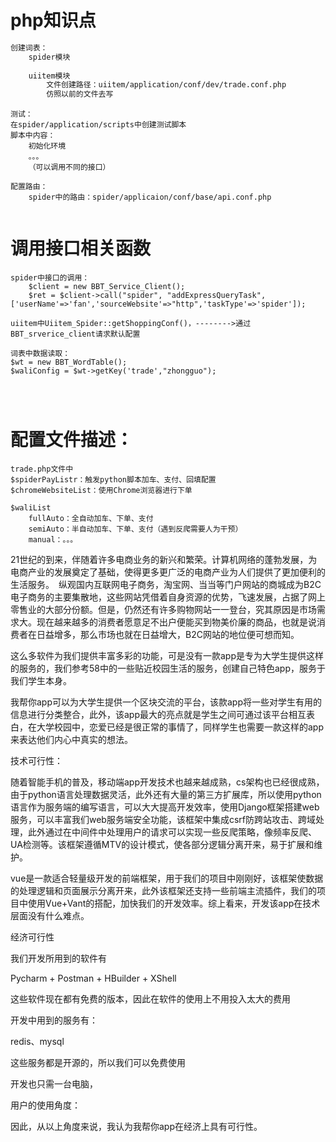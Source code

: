 # php知识点

```bash
创建词表：
	spider模块
		
	uiitem模块
		文件创建路径：uiitem/application/conf/dev/trade.conf.php
		仿照以前的文件去写
```

```
测试：
在spider/application/scripts中创建测试脚本
脚本中内容：
	初始化环境
	。。。
	（可以调用不同的接口）
```

```
配置路由：
	spider中的路由：spider/applicaion/conf/base/api.conf.php
	
```

# 调用接口相关函数

```
spider中接口的调用：
    $client = new BBT_Service_Client();
    $ret = $client->call("spider", "addExpressQueryTask",	['userName'=>'fan','sourceWebsite'=>"http",'taskType'=>'spider']);

uiitem中Uiitem_Spider::getShoppingConf()，-------->通过BBT_srverice_client请求默认配置

词表中数据读取：
$wt = new BBT_WordTable();
$waliConfig = $wt->getKey('trade',"zhongguo");




```



# 配置文件描述：

```
trade.php文件中
$spiderPayListr：触发python脚本加车、支付、回填配置
$chromeWebsiteList：使用Chrome浏览器进行下单

$waliList
	fullAuto：全自动加车、下单、支付
	semiAuto：半自动加车、下单、支付（遇到反爬需要人为干预）
	manual：。。。
```













21世纪的到来，伴随着许多电商业务的新兴和繁荣。计算机网络的蓬勃发展，为电商产业的发展奠定了基础，使得更多更广泛的电商产业为人们提供了更加便利的生活服务。 纵观国内互联网电子商务，淘宝网、当当等门户网站的商城成为B2C电子商务的主要集散地，这些网站凭借着自身资源的优势，飞速发展，占据了网上零售业的大部分份额。但是，仍然还有许多购物网站一一登台，究其原因是市场需求大。现在越来越多的消费者愿意足不出户便能买到物美价廉的商品，也就是说消费者在日益增多，那么市场也就在日益增大，B2C网站的地位便可想而知。 

这么多软件为我们提供丰富多彩的功能，可是没有一款app是专为大学生提供这样的服务的，我们参考58中的一些贴近校园生活的服务，创建自己特色app，服务于我们学生本身。































我帮你app可以为大学生提供一个区块交流的平台，该款app将一些对学生有用的信息进行分类整合，此外，该app最大的亮点就是学生之间可通过该平台相互表白，在大学校园中，恋爱已经是很正常的事情了，同样学生也需要一款这样的app来表达他们内心中真实的想法。



































技术可行性：

随着智能手机的普及，移动端app开发技术也越来越成熟，cs架构也已经很成熟，由于python语言处理数据灵活，此外还有大量的第三方扩展库，所以使用python语言作为服务端的编写语言，可以大大提高开发效率，使用Django框架搭建web服务，可以丰富我们web服务端安全功能，该框架中集成csrf防跨站攻击、跨域处理，此外通过在中间件中处理用户的请求可以实现一些反爬策略，像频率反爬、UA检测等。该框架遵循MTV的设计模式，使各部分逻辑分离开来，易于扩展和维护。

vue是一款适合轻量级开发的前端框架，用于我们的项目中刚刚好，该框架使数据的处理逻辑和页面展示分离开来，此外该框架还支持一些前端主流插件，我们的项目中使用Vue+Vant的搭配，加快我们的开发效率。综上看来，开发该app在技术层面没有什么难点。









经济可行性

我们开发所用到的软件有

Pycharm + Postman + HBuilder + XShell

这些软件现在都有免费的版本，因此在软件的使用上不用投入太大的费用

开发中用到的服务有：

redis、mysql

这些服务都是开源的，所以我们可以免费使用

开发也只需一台电脑，

用户的使用角度：

因此，从以上角度来说，我认为我帮你app在经济上具有可行性。







































